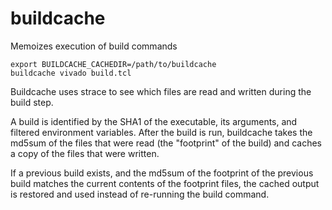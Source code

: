 buildcache
==========

Memoizes execution of build commands

    export BUILDCACHE_CACHEDIR=/path/to/buildcache
    buildcache vivado build.tcl

Buildcache uses strace to see which files are read and written during the build step.

A build is identified by the SHA1 of the executable, its arguments,
and filtered environment variables. After the build is run, buildcache
takes the md5sum of the files that were read (the "footprint" of the
build) and caches a copy of the files that were written.

If a previous build exists, and the md5sum of the footprint of the
previous build matches the current contents of the footprint files,
the cached output is restored and used instead of re-running the build
command.
